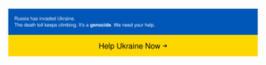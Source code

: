 [![Stand With Ukraine](https://raw.githubusercontent.com/vshymanskyy/StandWithUkraine/main/banner2-direct.svg)](https://stand-with-ukraine.pp.ua)